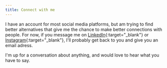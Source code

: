 ```yaml
---
title: Connect with me
---
```


I have an account for most social media platforms, but am trying to find better alternatives
that give me the chance to make better connections with people. For now, if you
message me on [LinkedIn](https://www.linkedin.com/in/maxfilter/){:target="_blank"} or 
[Instagram](https://www.instagram.com/maxfilt/){:target="_blank"}, I'll probably get 
back to you and give you an email adress.

I'm up for a conversation about anything, and would love to hear what you have to say.
